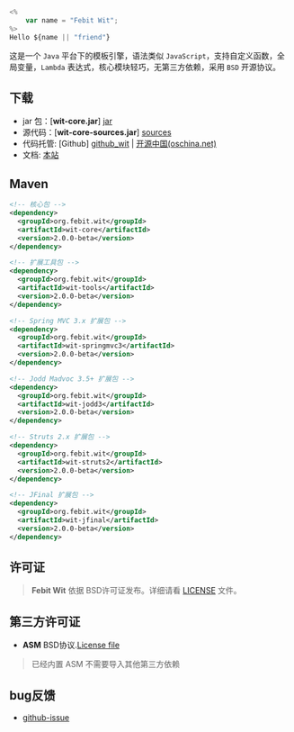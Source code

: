 
~~~~~js
<%
    var name = "Febit Wit";
%>
Hello ${name || "friend"}
~~~~~

这是一个 `Java` 平台下的模板引擎，语法类似 `JavaScript`，支持自定义函数，全局变量，`Lambda` 表达式，核心模块轻巧，无第三方依赖，采用 `BSD` 开源协议。 

## 下载

+ jar 包：[**wit-core.jar**] [jar]
+ 源代码：[**wit-core-sources.jar**] [sources]
+ 代码托管: [Github] [github_wit] | [开源中国(oschina.net)][osc_wit]
+ 文档: [本站][this_site]

## Maven

~~~~~xml
<!-- 核心包 -->
<dependency>
  <groupId>org.febit.wit</groupId>
  <artifactId>wit-core</artifactId>
  <version>2.0.0-beta</version>
</dependency>

<!-- 扩展工具包 -->
<dependency>
  <groupId>org.febit.wit</groupId>
  <artifactId>wit-tools</artifactId>
  <version>2.0.0-beta</version>
</dependency>

<!-- Spring MVC 3.x 扩展包 -->
<dependency>
  <groupId>org.febit.wit</groupId>
  <artifactId>wit-springmvc3</artifactId>
  <version>2.0.0-beta</version>
</dependency>

<!-- Jodd Madvoc 3.5+ 扩展包 -->
<dependency>
  <groupId>org.febit.wit</groupId>
  <artifactId>wit-jodd3</artifactId>
  <version>2.0.0-beta</version>
</dependency>

<!-- Struts 2.x 扩展包 -->
<dependency>
  <groupId>org.febit.wit</groupId>
  <artifactId>wit-struts2</artifactId>
  <version>2.0.0-beta</version>
</dependency>

<!-- JFinal 扩展包 -->
<dependency>
  <groupId>org.febit.wit</groupId>
  <artifactId>wit-jfinal</artifactId>
  <version>2.0.0-beta</version>
</dependency>
~~~~~

## 许可证

> **Febit Wit** 依据 BSD许可证发布。详细请看 [LICENSE][license] 文件。

## 第三方许可证

+ **ASM**  BSD协议.[License file][asm_license]

> 已经内置 ASM 不需要导入其他第三方依赖

## bug反馈

+ [github-issue][new_issue]


[jar]: http://central.maven.org/maven2/org/febit/wit/wit-core/2.0.0-beta/wit-core-2.0.0-beta.jar
[sources]: http://central.maven.org/maven2/org/febit/wit/wit-core/2.0.0-beta/wit-core-2.0.0-beta-sources.jar

[github_wit]: https://github.com/febit/wit
[osc_wit]: http://git.oschina.net/zqq90/webit-script

[new_issue]: https://github.com/febit/wit/issues/new
[license]: license.html

[asm_license]: http://asm.ow2.org/license.html


[this_site]: https://github.com/zqq90/zqq90.github.io/archive/master.zip
